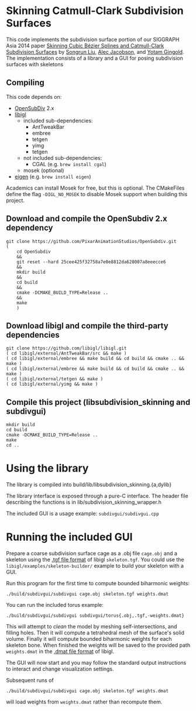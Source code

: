 # Skinning Catmull-Clark Subdivision Surfaces

This code implements the subdivision surface portion of our SIGGRAPH Asia 2014 paper
[Skinning Cubic Bézier Splines and Catmull-Clark Subdivision Surfaces](http://cs.gmu.edu/~ygingold/splineskin/)
by [Songrun Liu](http://cs.gmu.edu/~sliu11/), [Alec Jacobson](http://www.cs.columbia.edu/~jacobson/), and [Yotam Gingold](http://cs.gmu.edu/~ygingold/).
The implementation consists of a library and a GUI for posing subdivision surfaces with skeletons

## Compiling

This code depends on:

- [OpenSubDiv](http://graphics.pixar.com/opensubdiv) 2.x
- [libigl](https://github.com/libigl/libigl)
    - included sub-dependencies:
        - AntTweakBar
        - embree
        - tetgen
        - yimg
        - tetgen
    - not included sub-dependencies:
        - CGAL (e.g. `brew install cgal`)
    - mosek (optional)
- [eigen](http://eigen.tuxfamily.org/) (e.g. `brew install eigen`)

Academics can install Mosek for free, but this is optional.
The CMakeFiles define the flag `-DIGL_NO_MOSEK` to disable Mosek support when building this
project.

## Download and compile the OpenSubdiv 2.x dependency
    git clone https://github.com/PixarAnimationStudios/OpenSubdiv.git
    (
        cd OpenSubdiv
        &&
        git reset --hard 25cee425f32758a7e0e8812da628007a8eeecce6
        &&
        mkdir build
        &&
        cd build
        &&
        cmake -DCMAKE_BUILD_TYPE=Release ..
        &&
        make
        )


## Download libigl and compile the third-party dependencies
    git clone https://github.com/libigl/libigl.git
    ( cd libigl/external/AntTweakBar/src && make )
    ( cd libigl/external/embree && make build && cd build && cmake .. && make )
    ( cd libigl/external/embree && make build && cd build && cmake .. && make )
    ( cd libigl/external/tetgen && make )
    ( cd libigl/external/yimg && make )


## Compile this project (libsubdivision_skinning and subdivgui)
    mkdir build
    cd build
    cmake -DCMAKE_BUILD_TYPE=Release ..
    make
    cd ..

# Using the library

The library is compiled into
    build/lib/libsubdivision_skinning.{a,dylib}

The library interface is exposed through a pure-C interface. The header file describing the functions is in
    lib/subdivision_skinning_wrapper.h

The included GUI is a usage example: `subdivgui/subdivgui.cpp`

# Running the included GUI
Prepare a coarse subdivision surface cage as a .obj file `cage.obj` and a skeleton using
the [.tgf file
format](http://igl.ethz.ch/projects/libigl/file-formats/tgf.html) of libigl
`skeleton.tgf`.
You could use the `libigl/examples/skeleton-builder/` example to build your
skeleton with a GUI.

Run this program for the first time to compute bounded biharmonic weights:

    ./build/subdivgui/subdivgui cage.obj skeleton.tgf weights.dmat

You can run the included torus example:
    
    ./build/subdivgui/subdivgui subdivgui/torus{.obj,.tgf,-weights.dmat}

This will attempt to _clean_ the model by meshing self-intersections, and
filling holes. Then it will compute a tetrahedral mesh of the surface's solid
volume. Finally it will compute bounded biharmonic weights for each skeleton
bone. When finished the weights will be saved to the provided path
`weights.dmat` in the [.dmat file
format](http://igl.ethz.ch/projects/libigl/file-formats/dmat.html) of libigl.

The GUI will now start and you may follow the standard output instructions to
interact and change visualization settings.

Subsequent runs of 

    ./build/subdivgui/subdivgui cage.obj skeleton.tgf weights.dmat

will load weights from `weights.dmat` rather than recompute them.
